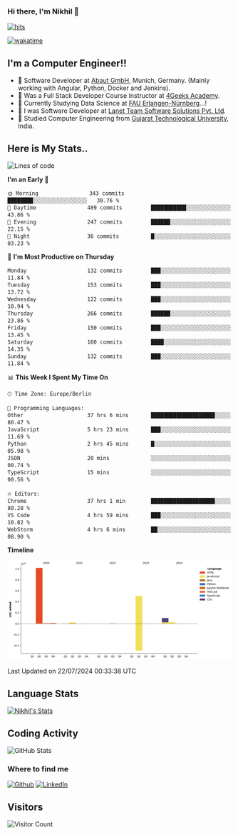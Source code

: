 ### Hi there, I'm Nikhil 👋

[![hits](https://hits.sh/github.com/silentsoft/hits.svg?color=2311cc)](https://hits.sh/github.com/silentsoft/hits/)

[![wakatime](https://wakatime.com/badge/user/369b6a3a-7953-4ff9-b7c7-be53d0a7ccc6.svg?style=for-the-badge)](https://wakatime.com/@369b6a3a-7953-4ff9-b7c7-be53d0a7ccc6)

## I'm a  Computer Engineer!!

- 🌱 Software Developer at [Abaut GmbH](https://www.abaut.de/), Munich, Germany. (Mainly working with Angular, Python, Docker and Jenkins).
- 🌱 Was a Full Stack Developer Course Instructor at [4Geeks Academy](https://4geeks.com/).
- 🌱 Currently Studying Data Science at [FAU Erlangen-Nürnberg](https://www.fau.de/)...!
- 🌱 I was Software Developer at [Lanet Team Software Solutions Pvt. Ltd](https://lanetteam.com/).
- 🌱 Studied Computer Engineering from [Gujarat Technological University](https://www.gtu.ac.in/), India.

<h2>Here is My Stats..</h2>

<!--START_SECTION:waka-->
![Lines of code](https://img.shields.io/badge/From%20Hello%20World%20I%27ve%20Written-16.9%20million%20lines%20of%20code-blue)

**I'm an Early 🐤** 

```text
🌞 Morning                343 commits         ████████░░░░░░░░░░░░░░░░░   30.76 % 
🌆 Daytime                489 commits         ███████████░░░░░░░░░░░░░░   43.86 % 
🌃 Evening                247 commits         ██████░░░░░░░░░░░░░░░░░░░   22.15 % 
🌙 Night                  36 commits          █░░░░░░░░░░░░░░░░░░░░░░░░   03.23 % 
```
📅 **I'm Most Productive on Thursday** 

```text
Monday                   132 commits         ███░░░░░░░░░░░░░░░░░░░░░░   11.84 % 
Tuesday                  153 commits         ███░░░░░░░░░░░░░░░░░░░░░░   13.72 % 
Wednesday                122 commits         ███░░░░░░░░░░░░░░░░░░░░░░   10.94 % 
Thursday                 266 commits         ██████░░░░░░░░░░░░░░░░░░░   23.86 % 
Friday                   150 commits         ███░░░░░░░░░░░░░░░░░░░░░░   13.45 % 
Saturday                 160 commits         ████░░░░░░░░░░░░░░░░░░░░░   14.35 % 
Sunday                   132 commits         ███░░░░░░░░░░░░░░░░░░░░░░   11.84 % 
```


📊 **This Week I Spent My Time On** 

```text
🕑︎ Time Zone: Europe/Berlin

💬 Programming Languages: 
Other                    37 hrs 6 mins       ████████████████████░░░░░   80.47 % 
JavaScript               5 hrs 23 mins       ███░░░░░░░░░░░░░░░░░░░░░░   11.69 % 
Python                   2 hrs 45 mins       █░░░░░░░░░░░░░░░░░░░░░░░░   05.98 % 
JSON                     20 mins             ░░░░░░░░░░░░░░░░░░░░░░░░░   00.74 % 
TypeScript               15 mins             ░░░░░░░░░░░░░░░░░░░░░░░░░   00.56 % 

🔥 Editors: 
Chrome                   37 hrs 1 min        ████████████████████░░░░░   80.28 % 
VS Code                  4 hrs 59 mins       ███░░░░░░░░░░░░░░░░░░░░░░   10.82 % 
WebStorm                 4 hrs 6 mins        ██░░░░░░░░░░░░░░░░░░░░░░░   08.90 % 
```

**Timeline**

![Lines of Code chart](https://raw.githubusercontent.com/nikhilmaguwala/nikhilmaguwala/main/assets/bar_graph.png)


 Last Updated on 22/07/2024 00:33:38 UTC
<!--END_SECTION:waka-->

<h2>Language Stats</h2>

[![Nikhil's Stats](https://github-readme-stats.vercel.app/api/wakatime?username=nikhilmaguwala&layout=compact&title=Stats)](https://github.com/nikhilmaguwala)


<h2>Coding Activity</h2>

<p><img src="https://wakatime.com/share/@nikhilmaguwala/7dd532b8-3e5e-4c26-8c46-68cc27712a92.svg" alt="GitHub Stats"></p>

<h3>Where to find me</h3>
<p>
    <a href="https://github.com/nikhilmaguwala" target="_blank"><img alt="Github" src="https://img.shields.io/badge/GitHub-%2312100E.svg?&style=for-the-badge&logo=Github&logoColor=white" /></a>
    <a href="https://www.linkedin.com/in/nikhil-maguwala" target="_blank"><img alt="LinkedIn" src="https://img.shields.io/badge/linkedin-%230077B5.svg?&style=for-the-badge&logo=linkedin&logoColor=white" /></a> 
</p>


<h2>Visitors</h2>

![Visitor Count](https://profile-counter.glitch.me/nikhilmaguwala/count.svg)

[website]: https://nikhilmaguwala.github.io/
[instagram]: https://www.instagram.com/nikhil_maguwala/
[linkedin]: https://www.linkedin.com/in/nikhil-maguwala/

